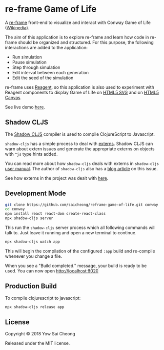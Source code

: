 # re-frame Game of Life

A [re-frame](https://github.com/Day8/re-frame) front-end to visualize and interact
with Conway Game of Life ([Wikipedia](https://en.wikipedia.org/wiki/Conway%27s_Game_of_Life)).

The aim of this application is to explore re-frame and learn how code in
re-frame should be organized and structured. For this purpose, the following
interactions are added to the application:

* Run simulation
* Pause simulation
* Step through simulation
* Edit interval between each generation
* Edit the seed of the simulation

re-frame uses [Reagent](https://github.com/reagent-project/reagent), so this
application is also used to experiment with Reagent components to display
Game of Life on [HTML5 SVG](https://www.w3schools.com/Html/html5_svg.asp) and 
on [HTML5 Canvas](https://www.w3schools.com/Html/html5_canvas.asp).  
 
See live demo [here](https://saicheong.github.io/reframe-game-of-life/index.html).

## Shadow CLJS
The [Shadow CLJS](http://shadow-cljs.org) compiler is used to compile
ClojureScript to Javascript.

`shadow-cljs` has a simple process to deal with
[externs](https://developers.google.com/closure/compiler/docs/api-tutorial3). 
Shadow CLJS can warn about extern issues and generate the appropriate externs
on objects with `^js` type hints added. 

You can read more about how `shadow-cljs` deals with externs in `shadow-cljs`
[user manual](https://shadow-cljs.github.io/docs/UsersGuide.html#externs).
The author of `shadow-cljs` also has a 
[blog article](https://code.thheller.com/blog/shadow-cljs/2017/10/15/externs-the-bane-of-every-release-build.html)
on this issue.

See how externs in the project was dealt with
[here](https://github.com/saicheong/reframe-game-of-life/wiki/ShadowCLJS).

## Development Mode

```bash
git clone https://github.com/saicheong/reframe-game-of-life.git conway
cd conway
npm install react react-dom create-react-class
npx shadow-cljs server
```
This run the `shadow-cljs` server process which all following commands will talk
to. Just leave it running and open a new terminal to continue.
 
```bash
npx shadow-cljs watch app
```

This will begin the compilation of the configured `:app` build and re-compile 
whenever you change a file.

When you see a "Build completed." message, your build is ready to be used.
You can now open [http://localhost:8020](http://localhost:8020)


## Production Build

To compile clojurescript to javascript:

```bash
npx shadow-cljs release app
```

## License

Copyright © 2018 Yow Sai Cheong

Released under the MIT license.
